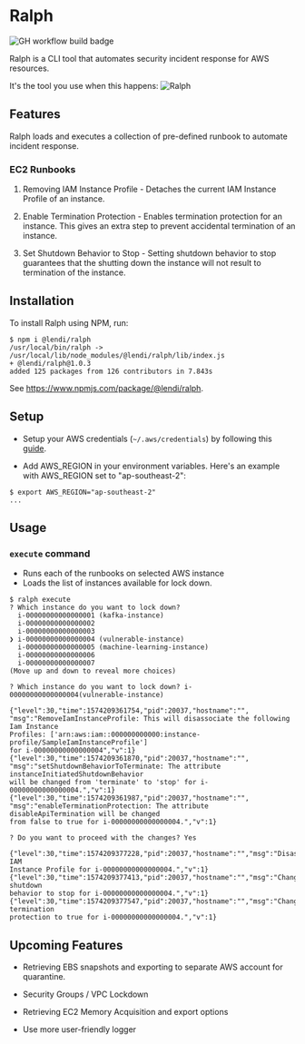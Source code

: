 # Ralph

![GH workflow build badge](https://github.com/lendi-au/Ralph/workflows/Build/badge.svg)

Ralph is a CLI tool that automates security incident response for AWS resources.

It's the tool you use when this happens:
![Ralph](./img/ralph.jpg "Ralph")

## Features

Ralph loads and executes a collection of pre-defined runbook to
automate incident response.

### EC2 Runbooks

1. Removing IAM Instance Profile - Detaches the current IAM Instance
   Profile of an instance.

2. Enable Termination Protection - Enables termination protection for an instance.
   This gives an extra step to prevent accidental termination of an instance.

3. Set Shutdown Behavior to Stop - Setting shutdown behavior to stop guarantees
   that the shutting down the instance will not result to termination of the instance.

## Installation

To install Ralph using NPM, run:

```lang=bash
$ npm i @lendi/ralph
/usr/local/bin/ralph -> /usr/local/lib/node_modules/@lendi/ralph/lib/index.js
+ @lendi/ralph@1.0.3
added 125 packages from 126 contributors in 7.843s
```

See <https://www.npmjs.com/package/@lendi/ralph>.

## Setup

- Setup your AWS credentials (`~/.aws/credentials`) by following this [guide](https://docs.aws.amazon.com/sdk-for-java/v1/developer-guide/setup-credentials.html).

- Add AWS_REGION in your environment variables.
  Here's an example with AWS_REGION set to "ap-southeast-2":

```lang=bash
$ export AWS_REGION="ap-southeast-2"
...
```

## Usage

### `execute` command

- Runs each of the runbooks on selected AWS instance
- Loads the list of instances available for lock down.

```lang=bash
$ ralph execute
? Which instance do you want to lock down?
  i-00000000000000001 (kafka-instance)
  i-00000000000000002
  i-00000000000000003
❯ i-00000000000000004 (vulnerable-instance)
  i-00000000000000005 (machine-learning-instance)
  i-00000000000000006
  i-00000000000000007
(Move up and down to reveal more choices)
```

```lang=bash
? Which instance do you want to lock down? i-00000000000000004(vulnerable-instance)

{"level":30,"time":1574209361754,"pid":20037,"hostname":"",
"msg":"RemoveIamInstanceProfile: This will disassociate the following Iam Instance
Profiles: ['arn:aws:iam::000000000000:instance-profile/SampleIamInstanceProfile']
for i-00000000000000004","v":1}
{"level":30,"time":1574209361870,"pid":20037,"hostname":"",
"msg":"setShutdownBehaviorToTerminate: The attribute instanceInitiatedShutdownBehavior
will be changed from 'terminate' to 'stop' for i-00000000000000004.","v":1}
{"level":30,"time":1574209361987,"pid":20037,"hostname":"",
"msg":"enableTerminationProtection: The attribute disableApiTermination will be changed
from false to true for i-00000000000000004.","v":1}
```

```lang=bash
? Do you want to proceed with the changes? Yes

{"level":30,"time":1574209377228,"pid":20037,"hostname":"","msg":"Disassociated IAM
Instance Profile for i-00000000000000004.","v":1}
{"level":30,"time":1574209377413,"pid":20037,"hostname":"","msg":"Changed shutdown
behavior to stop for i-00000000000000004.","v":1}
{"level":30,"time":1574209377547,"pid":20037,"hostname":"","msg":"Changed termination
protection to true for i-00000000000000004.","v":1}
```

## Upcoming Features

- Retrieving EBS snapshots and exporting to separate AWS account for quarantine.

- Security Groups / VPC Lockdown

- Retrieving EC2 Memory Acquisition and export options

- Use more user-friendly logger
